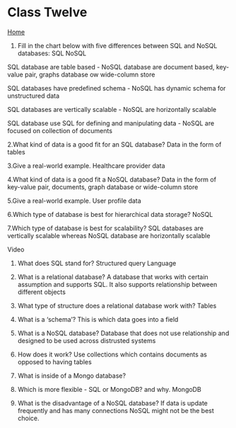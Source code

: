 # Class Twelve

[Home](https://daviey52.github.io/reading-notes/)

1. Fill in the chart below with five differences between SQL and NoSQL databases:
SQL NoSQL

 SQL database are table based - NoSQL database are document based, key-value pair, graphs database ow wide-column store

 SQL databases have predefined schema - NoSQL has dynamic schema for unstructured data

 SQL databases are vertically scalable - NoSQL are horizontally scalable

 SQL database use SQL for defining and manipulating data - NoSQL are focused on collection of documents

2.What kind of data is a good fit for an SQL database?
Data in the form of tables

3.Give a real-world example.
Healthcare provider data

4.What kind of data is a good fit a NoSQL database?
Data in the form of key-value pair, documents, graph database or wide-column store

5.Give a real-world example.
User profile data

6.Which type of database is best for hierarchical data storage?
NoSQL

7.Which type of database is best for scalability?
SQL databases are vertically scalable whereas NoSQL database are horizontally scalable

Video

1. What does SQL stand for?
Structured query Language
2. What is a relational database?
A database that works with certain assumption and supports SQL. It also supports relationship between different objects
3. What type of structure does a relational database work with?
Tables
4. What is a ‘schema’?
This is which data goes into a field
5. What is a NoSQL database?
Database that does not use relationship and designed to be used across distrusted systems

6. How does it work?
Use collections which contains documents as opposed to having tables
7. What is inside of a Mongo database?

8. Which is more flexible - SQL or MongoDB? and why.
MongoDB
9. What is the disadvantage of a NoSQL database?
If data is update frequently and has many connections NoSQL might not be the best choice.
